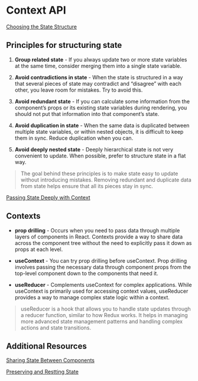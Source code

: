 # Context API

[Choosing the State Structure](https://react.dev/learn/choosing-the-state-structure)

## Principles for structuring state

1. **Group related state** - If you always update two or more state variables at the same time, consider merging them into a single state variable.

2. **Avoid contradictions in state** - When the state is structured in a way that several pieces of state may contradict and “disagree” with each other, you leave room for mistakes. Try to avoid this.

3. **Avoid redundant state** - If you can calculate some information from the component’s props or its existing state variables during rendering, you should not put that information into that component’s state.

4. **Avoid duplication in state** - When the same data is duplicated between multiple state variables, or within nested objects, it is difficult to keep them in sync. Reduce duplication when you can.

5. **Avoid deeply nested state** - Deeply hierarchical state is not very convenient to update. When possible, prefer to structure state in a flat way.

> The goal behind these principles is to make state easy to update without introducing mistakes. Removing redundant and duplicate data from state helps ensure that all its pieces stay in sync.

[Passing State Deeply with Context](https://react.dev/learn/passing-data-deeply-with-context)

## Contexts

- **prop drilling** - Occurs when you need to pass data through multiple layers of components in React. Contexts provide a way to share data across the component tree without the need to explicitly pass it down as props at each level.

- **useContext** - You can try prop drilling before useContext. Prop drilling involves passing the necessary data through component props from the top-level component down to the components that need it.

- **useReducer** - Complements useContext for complex applications. While useContext is primarily used for accessing context values, useReducer provides a way to manage complex state logic within a context.

> useReducer is a hook that allows you to handle state updates through a reducer function, similar to how Redux works. It helps in managing more advanced state management patterns and handling complex actions and state transitions.

## Additional Resources

[Sharing State Between Components](https://react.dev/learn/sharing-state-between-components)

[Preserving and Restting State](https://react.dev/learn/preserving-and-resetting-state)
